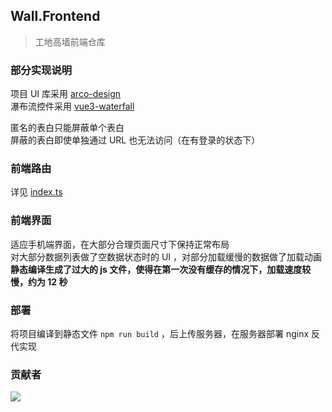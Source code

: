 ## Wall.Frontend
> 工地高墙前端仓库

### 部分实现说明
项目 UI 库采用 [arco-design](https://arco.design/vue/component/link)  
瀑布流控件采用 [vue3-waterfall](https://github.com/seymoe/vue3-waterfall)

匿名的表白只能屏蔽单个表白  
屏蔽的表白即使单独通过 URL 也无法访问（在有登录的状态下） 

### 前端路由

详见 [index.ts](https://github.com/CSite-High-Wall/Wall.Frontend/blob/main/src/router/index.ts)

### 前端界面
适应手机端界面，在大部分合理页面尺寸下保持正常布局  
对大部分数据列表做了空数据状态时的 UI ，对部分加载缓慢的数据做了加载动画  
**静态编译生成了过大的 js 文件，使得在第一次没有缓存的情况下，加载速度较慢，约为 12 秒**

### 部署
将项目编译到静态文件 `npm run build` ，后上传服务器，在服务器部署 nginx 反代实现

### 贡献者
<a href="https://github.com/CSite-High-Wall/Wall.Frontend/graphs/contributors">
  <img src="https://contrib.rocks/image?repo=CSite-High-Wall/Wall.Frontend" />
</a>
